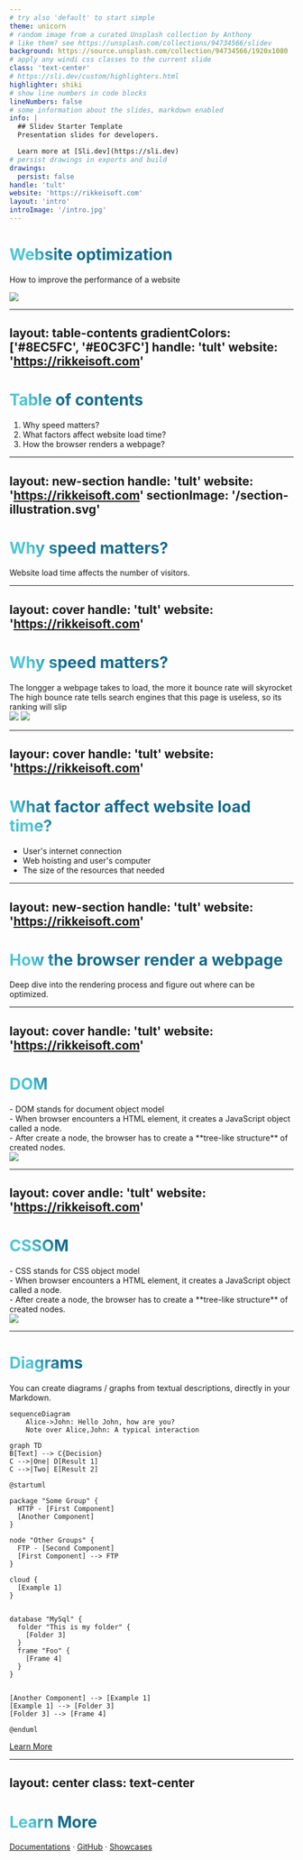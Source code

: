 ```yaml
---
# try also 'default' to start simple
theme: unicorn
# random image from a curated Unsplash collection by Anthony
# like them? see https://unsplash.com/collections/94734566/slidev
background: https://source.unsplash.com/collection/94734566/1920x1080
# apply any windi css classes to the current slide
class: 'text-center'
# https://sli.dev/custom/highlighters.html
highlighter: shiki
# show line numbers in code blocks
lineNumbers: false
# some information about the slides, markdown enabled
info: |
  ## Slidev Starter Template
  Presentation slides for developers.

  Learn more at [Sli.dev](https://sli.dev)
# persist drawings in exports and build
drawings:
  persist: false
handle: 'tult'
website: 'https://rikkeisoft.com'
layout: 'intro'
introImage: '/intro.jpg'
---
```


# Website optimization

How to improve the performance of a website

<img src="/intro.jpg" class="absolute top-20 left-20 rounded-full w-80 h-80 object-cover p-2 bg-gradient-to-r from-fuchsia-700 to-purple-800 dark:from-white dark:to-purple-50">


<!--
The last comment block of each slide will be treated as slide notes. It will be visible and editable in Presenter Mode along with the slide. [Read more in the docs](https://sli.dev/guide/syntax.html#notes)
-->

---
layout: table-contents
gradientColors: ['#8EC5FC', '#E0C3FC']
handle: 'tult'
website: 'https://rikkeisoft.com'
---

<style>
  figure img.rounded-full {
    @apply w-10 h-10
  }
</style>

# Table of contents

1. Why speed matters? 
2. What factors affect website load time?
3. How the browser renders a webpage?

<!--
You can have `style` tag in markdown to override the style for the current page.
Learn more: https://sli.dev/guide/syntax#embedded-styles
-->

<style>
h1 {
  background-color: #2B90B6;
  background-image: linear-gradient(45deg, #4EC5D4 10%, #146b8c 20%);
  background-size: 100%;
  -webkit-background-clip: text;
  -moz-background-clip: text;
  -webkit-text-fill-color: transparent;
  -moz-text-fill-color: transparent;
}
</style>

---
layout: new-section
handle: 'tult'
website: 'https://rikkeisoft.com'
sectionImage: '/section-illustration.svg'
---

# Why speed matters? 
Website load time affects the number of visitors.

---
layout: cover
handle: 'tult'
website: 'https://rikkeisoft.com'
---

# Why speed matters?

<cil-hand-point-right class="text-green-600" />
The longger a webpage takes to load, the more it bounce rate will skyrocket 
<mdi-rocket-launch class="text-red-600" /><br>
<cil-hand-point-right class="text-green-600" />
The high bounce rate tells search engines that this page is useless, so its ranking will slip
<lucide-trending-down class="text-red-600" />
<br>
<div class="flex flex-row relative">
  <img class="w-3/5 object-contain" src="/did-you-know.webp" />
  <img class="absolute -right-36 -bottom-32 w-3/5 object-contain" src="/bounce-rate-statistics.webp" />
</div>

---
layour: cover
handle: 'tult'
website: 'https://rikkeisoft.com'
--- 

# What factor affect website load time?

- User's internet connection
- Web hoisting and user's computer
- The size of the resources that needed


---
layout: new-section
handle: 'tult'
website: 'https://rikkeisoft.com'
---

# How the browser render a webpage

Deep dive into the rendering process and figure out where can be optimized.

---
layout: cover
handle: 'tult'
website: 'https://rikkeisoft.com'
---

# DOM

<div class="flex flex-row">
  <div class="w-2/3">
    - DOM stands for document object model <br>
    - When browser encounters a HTML element, it creates a JavaScript object called a node. <br>
    - After create a node, the browser has to create a **tree-like structure** of created nodes.
  </div>
  <div class="w-1/3 pl-4">
    <img class="object-contain" src="/DOM.png">
  </div>
</div>

---
layout: cover
andle: 'tult'
website: 'https://rikkeisoft.com'
---

# CSSOM

<div class="flex flex-row">
  <div class="w-2/3">
    - CSS stands for CSS object model <br>
    - When browser encounters a HTML element, it creates a JavaScript object called a node. <br>
    - After create a node, the browser has to create a **tree-like structure** of created nodes.
  </div>
  <div class="w-1/3 pl-4">
    <img class="object-contain" src="/CSSOM.png">
  </div>
</div>


---

# Diagrams

You can create diagrams / graphs from textual descriptions, directly in your Markdown.

<div class="grid grid-cols-3 gap-10 pt-4 -mb-6">

```mermaid {scale: 0.5}
sequenceDiagram
    Alice->John: Hello John, how are you?
    Note over Alice,John: A typical interaction
```

```mermaid {theme: 'neutral', scale: 0.8}
graph TD
B[Text] --> C{Decision}
C -->|One| D[Result 1]
C -->|Two| E[Result 2]
```

```plantuml {scale: 0.7}
@startuml

package "Some Group" {
  HTTP - [First Component]
  [Another Component]
}

node "Other Groups" {
  FTP - [Second Component]
  [First Component] --> FTP
}

cloud {
  [Example 1]
}


database "MySql" {
  folder "This is my folder" {
    [Folder 3]
  }
  frame "Foo" {
    [Frame 4]
  }
}


[Another Component] --> [Example 1]
[Example 1] --> [Folder 3]
[Folder 3] --> [Frame 4]

@enduml
```

</div>

[Learn More](https://sli.dev/guide/syntax.html#diagrams)


---
layout: center
class: text-center
---

# Learn More

[Documentations](https://sli.dev) · [GitHub](https://github.com/slidevjs/slidev) · [Showcases](https://sli.dev/showcases.html)

